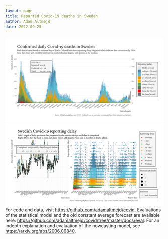 ```yaml
---
layout: page
title: Reported Covid-19 deaths in Sweden
author: Adam Altmejd
date: 2022-09-25
---
```


![Graph of Swedish Covid-19 deaths with reporting delay.](deaths_lag_sweden_2022-09-25.png "Swedish Covid-19 deaths.")
![Graph of Swedish Covid-19 reporting delay in daily deaths.](lag_trend_sweden_2022-09-25.png "Trend in Swedish Covid-19 mortality reporting delay.")
For code and data, visit <https://github.com/adamaltmejd/covid>.
Evaluations of the statistical model and the old constant average forecast are available here: <https://github.com/adamaltmejd/covid/tree/master/docs/eval>.
For an indepth explanation and evaluation of the nowcasting model, see <https://arxiv.org/abs/2006.06840>.
